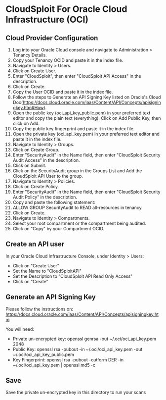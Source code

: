 # CloudSploit For Oracle Cloud Infrastructure (OCI)

## Cloud Provider Configuration

1. Log into your Oracle Cloud console and navigate to Administration > Tenancy Details.
1. Copy your Tenancy OCID and paste it in the index file.
1. Navigate to Identity > Users.
1. Click on Create User.
1. Enter "CloudSploit", then enter "CloudSploit API Access" in the description.
1. Click on Create.
1. Copy the User OCID and paste it in the index file.
1. Follow the steps to Generate an API Signing Key listed on Oracle's Cloud Doc(https://docs.cloud.oracle.com/iaas/Content/API/Concepts/apisigningkey.htm#How).
1. Open the public key (oci_api_key_public.pem) in your preferred text editor and copy the plain text (everything). Click on Add Public Key, then click on Add.
1. Copy the public key fingerprint and paste it in the index file.
1. Open the private key (oci_api_key.pem) in your preferred text editor and paste it in the index file.
1. Navigate to Identity > Groups.
1. Click on Create Group.
1. Enter "SecurityAudit" in the Name field, then enter "CloudSploit Security Audit Access" in the description.
1. Click on Submit.
1. Click on the SecurityAudit group in the Groups List and Add the CloudSploit API User to the group.
1. Navigate to Identity > Policies.
1. Click on Create Policy.
1. Enter "SecurityAudit" in the Name field, then enter "CloudSploit Security Audit Policy" in the description.
1. Copy and paste the following statement:
1. ALLOW GROUP SecurityAudit to READ all-resources in tenancy
1. Click on Create.
1. Navigate to Identity > Compartments.
1. Select your root compartment or the compartment being audited.
1. Click on "Copy" by your Compartment OCID.

## Create an API user
 
In your Oracle Cloud Infrastructure Console, under Identity > Users: 

* Click on "Create User"
* Set the Name to "CloudSploitAPI"
* Set the Description to "CloudSploit API Read Only Access"
* Click on "Create"

## Generate an API Signing Key

Please follow the instructions on: https://docs.cloud.oracle.com/iaas/Content/API/Concepts/apisigningkey.htm

You will need:
* Private un-encrypted key: openssl genrsa -out ~/.oci/oci_api_key.pem 2048
* Public Key: openssl rsa -pubout -in ~/.oci/oci_api_key.pem -out ~/.oci/oci_api_key_public.pem
* Key Fingerprint: openssl rsa -pubout -outform DER -in ~/.oci/oci_api_key.pem | openssl md5 -c

## Save
Save the private un-encrypted key in this directory to run your scans
